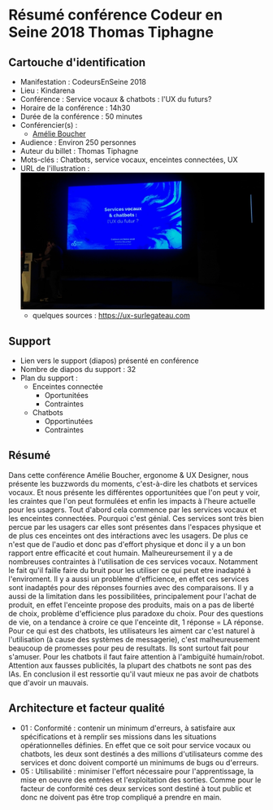 # Résumé conférence Codeur en Seine 2018 Thomas Tiphagne

## Cartouche d'identification

 - Manifestation : CodeursEnSeine 2018
 - Lieu : Kindarena
 - Conférence : Service vocaux & chatbots : l'UX du futurs?
 - Horaire de la conférence : 14h30
 - Durée de la conférence : 50 minutes
 - Conférencier(s) :
   - [Amélie Boucher](https://twitter.com/amelieboucher)
 - Audience : Environ 250 personnes
 - Auteur du billet : Thomas Tiphagne
 - Mots-clés : Chatbots, service vocaux, enceintes connectées, UX
 - URL de l'illustration : ![Illustration de la conférence](Illustration_conf.jpg)
   - quelques sources : https://ux-surlegateau.com

## Support
 - Lien vers le support (diapos) présenté en conférence
 - Nombre de diapos du support : 32
 - Plan du support :
    - Enceintes connectée
      - Oportunitées
      - Contraintes
    - Chatbots
      - Opportinutées
      - Contraintes

## Résumé
Dans cette conférence Amélie Boucher, ergonome & UX Designer, nous présente les buzzwords du moments, c'est-à-dire les chatbots et services vocaux. Et nous présente les différentes opportunitées que l'on peut y voir, les craintes que l'on peut formulées et enfin les impacts à l'heure actuelle pour les usagers. Tout d'abord cela commence par les services vocaux et les enceintes connectées. Pourquoi c'est génial. Ces services sont très bien percue par les usagers car elles sont présentes dans l'espaces physique et de plus ces enceintes ont des intéractions avec les usagers. De plus ce n'est que de l'audio et donc pas d'effort physique et donc il y a un bon rapport entre efficacité et cout humain. Malheureursement il y a de nombreuses contraintes à l'utilisation de ces services vocaux. Notamment le fait qu'il faille faire du bruit pour les utiliser ce qui peut etre inadapté à l'enviroment. Il y a aussi un problème d'efficience, en effet ces services sont inadaptés pour des réponses fournies avec des comparaisons. Il y a aussi de la limitation dans les possibilitées, principalement pour l'achat de produit, en effet l'enceinte propose des produits, mais on a pas de liberté de choix, problème d'efficience plus paradoxe du choix. Pour des questions de vie, on a tendance à croire ce que l'enceinte dit, 1 réponse = LA réponse.  Pour ce qui est des chatbots, les utilisateurs les aiment car c'est naturel à l'utilisation (à cause des systèmes de messagerie), c'est malheureusement beaucoup de promesses pour peu de resultats. Ils sont surtout fait pour s'amuser. Pour les chatbots il faut faire attention à l'ambiguïté humain/robot. Attention aux fausses publicités, la plupart des chatbots ne sont pas des IAs. En conclusion il est ressortie qu'il vaut mieux ne pas avoir de chatbots que d'avoir un mauvais.

## Architecture et facteur qualité
  - 01 : Conformité : contenir un minimum d'erreurs, 
à satisfaire aux spécifications et à remplir ses 
missions dans les situations opérationnelles 
définies. En effet que ce soit pour service vocaux ou chatbots, les deux sont destinés a des millions d'utilisateurs comme des services et donc doivent comporté un minimums de bugs ou d'erreurs.
  - 05 : Utilisabilité : minimiser l'effort nécessaire pour 
l'apprentissage, la mise en oeuvre des entrées et 
l'exploitation des sorties. Comme pour le facteur de conformité ces deux services sont destiné à tout public et donc ne doivent pas être trop compliqué a prendre en main.
